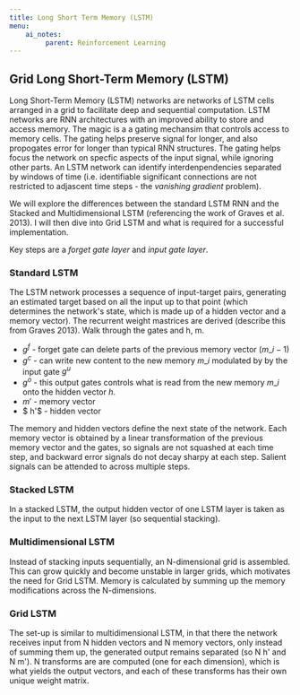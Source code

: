 ```yaml
---
title: Long Short Term Memory (LSTM)
menu:
    ai_notes:
         parent: Reinforcement Learning
---
```


## Grid Long Short-Term Memory (LSTM)

Long Short-Term Memory (LSTM) networks are networks of LSTM cells
arranged in a grid to facilitate deep and sequential computation. LSTM
networks are RNN architectures with an improved ability to store and
access memory. The magic is a a gating mechansim that controls access to memory cells. The
gating helps preserve signal for longer, and also propogates error for
longer than typical RNN structures. The gating helps focus the network
on specfic aspects of the input signal, while ignoring other parts. An
LSTM network can identify interdenpendencies separated by windows of
time (i.e. identifiable significant connections are not restricted to
adjascent time steps - the *vanishing gradient* problem). 

We will explore the differences between the standard LSTM RNN and the
Stacked and Multidimensional LSTM (referencing the work of Graves et al. 2013). I will then dive into Grid LSTM and what is required for a successful implementation.

Key steps are a *forget gate layer* and *input gate layer*. 

### Standard LSTM

The LSTM network processes a sequence of input-target pairs, generating
an estimated target based on all the input up to that point (which
determines the network's state, which is made up of a hidden vector and
a memory vector). The recurrent weight mastrices are derived (describe
this from Graves 2013). Walk through the gates and h, m.

* $g^{f}$ - forget gate can delete parts of the previous memory vector
($m\_{i-1}$)
* $g^{c}$ - can write new content to the new memory $m\_i$ modulated by
by the input gate $g^{u}$
* $g^{o}$ - this output gates controls what is read from the new memory $m\_{i}$ onto the hidden vector $h$.
* $m'$ - memory vector
* $ h'$ - hidden vector

The memory and hidden vectors define the next state of the network. Each memory vector is obtained by a linear transformation of the
previous memory vector and the gates, so signals are not squashed at
each time step, and backward error signals do not decay sharpy at each
step. Salient signals can be attended to across multiple steps. 

### Stacked LSTM

In a stacked LSTM, the output hidden vector of one LSTM layer is taken
as the input to the next LSTM layer (so sequential stacking).  

### Multidimensional LSTM

Instead of stacking inputs sequentially, an N-dimensional grid is
assembled. This can grow quickly and become unstable in larger grids,
which motivates the need for Grid LSTM. Memory is calculated by summing
up the memory modifications across the N-dimensions. 

### Grid LSTM 

The set-up is similar to multidimensional LSTM, in that there the
network receives input from N hidden vectors and N memory vectors, only
instead of summing them up, the generated output remains separated (so N
h' and N m'). N transforms are are computed (one for each dimension),
which is what yields the output vectors, and each of these transforms
has their own unique weight matrix.


